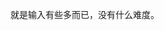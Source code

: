 <!-- date and tags in the next two lines
2017-05-04 22:13:27 +0800
data processing
-->

就是输入有些多而已，没有什么难度。
